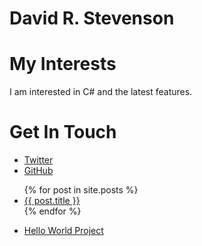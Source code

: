 # David R. Stevenson

# My Interests

I am interested in C# and the latest features.

# Get In Touch

<ul>
    <li><a href="https://twitter.com/{{ site.twitter_username }}">Twitter</a></li>
    <li><a href="https://github.com/{{ site.github_username }}">GitHub</a></li>
</ul>
        
<ul>
    {% for post in site.posts %}
        <li>
            <a href="{{ post.url }}">{{ post.title }} </a>
        </li>
    {% endfor %}
</ul>

<ul>
    <li><a href="https://davidstevensonvtex.github.io/HelloWorld2/">Hello World Project</a></li>
</ul>